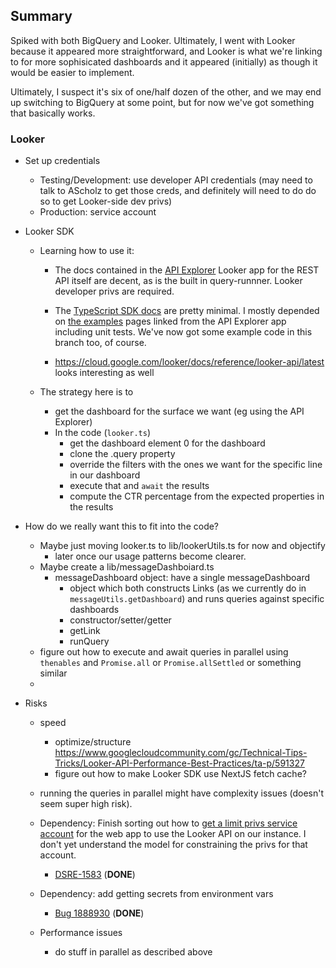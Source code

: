 ## Summary

Spiked with both BigQuery and Looker. Ultimately, I went with Looker because it appeared more straightforward, and Looker is what we're linking to for more sophisicated dashboards and it appeared (initially) as though it would be easier to implement.

Ultimately, I suspect it's six of one/half dozen of the other, and we may end up switching to BigQuery at some point, but for now we've got something that basically works.

### Looker

- Set up credentials
  - Testing/Development: use developer API credentials (may need to talk to AScholz to get those creds, and definitely will need to do do so to get Looker-side dev privs)
  - Production: service account

- Looker SDK
  - Learning how to use it:
    - The docs contained in the [API Explorer](https://cloud.google.com/looker/docs/api-explorer) Looker app for the REST API itself are decent, as is the built in query-runnner. Looker developer privs are required.

    - The [TypeScript SDK docs](https://developers.looker.com/api/getting-started?language=typescript) are pretty minimal. I mostly depended on [the examples](https://github.com/looker-open-source/sdk-codegen/tree/main/examples) pages linked from the API Explorer app including unit tests. We've now got some example code in this branch too, of course.

    - https://cloud.google.com/looker/docs/reference/looker-api/latest looks interesting as well

  - The strategy here is to
    - get the dashboard for the surface we want (eg using the API Explorer)
    - In the code (`looker.ts`)
      - get the dashboard element 0 for the dashboard
      - clone the .query property
      - override the filters with the ones we want for the specific line in our dashboard
      - execute that and `await` the results
      - compute the CTR percentage from the expected properties in the results

- How do we really want this to fit into the code?
  - Maybe just moving looker.ts to lib/lookerUtils.ts for now and objectify
    - later once our usage patterns become clearer.
  - Maybe create a lib/messageDashboiard.ts
    - messageDashboard object: have a single messageDashboard
      - object which both constructs Links (as we currently do in `messageUtils.getDashboard`) and runs queries against specific dashboards
      - constructor/setter/getter
      - getLink
      - runQuery
  - figure out how to execute and await queries in parallel using `thenables` and `Promise.all` or `Promise.allSettled` or something similar
  -

- Risks
  - speed
    - optimize/structure https://www.googlecloudcommunity.com/gc/Technical-Tips-Tricks/Looker-API-Performance-Best-Practices/ta-p/591327
    - figure out how to make Looker SDK use NextJS fetch cache?

  - running the queries in parallel might have complexity issues (doesn't seem super high risk).
  - Dependency: Finish sorting out how to [get a limit privs service account](https://cloud.google.com/looker/docs/api-auth#authentication_with_an_sdk) for the web app to use the Looker API on our instance. I don't yet understand the model for constraining the privs for that account.
    - [DSRE-1583](https://mozilla-hub.atlassian.net/browse/DSRE-1583) (**DONE**)
  - Dependency: add getting secrets from environment vars
    - [Bug 1888930](https://bugzilla.mozilla.org/show_bug.cgi?id=1888930) (**DONE**)
  - Performance issues
    - do stuff in parallel as described above
